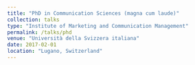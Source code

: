 ```yaml
---
title: "PhD in Communication Sciences (magna cum laude)"
collection: talks
type: "Institute of Marketing and Communication Management"
permalink: /talks/phd
venue: "Università della Svizzera italiana"
date: 2017-02-01
location: "Lugano, Switzerland"
---
```



